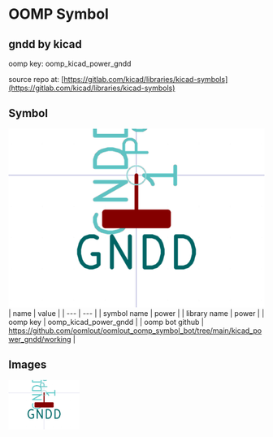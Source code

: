 # OOMP Symbol  
## gndd  by kicad  
  
oomp key: oomp_kicad_power_gndd  
  
source repo at: [https://gitlab.com/kicad/libraries/kicad-symbols](https://gitlab.com/kicad/libraries/kicad-symbols)  
## Symbol  
  
[![working.png](working_600.png)](working.png)  
| name | value | 
| --- | --- | 
| symbol name | power | 
| library name | power | 
| oomp key | oomp_kicad_power_gndd | 
| oomp bot github | https://github.com/oomlout/oomlout_oomp_symbol_bot/tree/main/kicad_power_gndd/working | 
## Images  
  
[![working.png](working_140.png)](working.png)  
